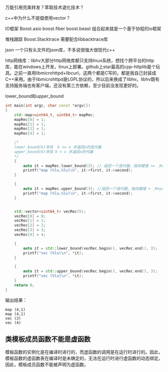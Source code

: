 万能引用完美转发？萃取技术退化技术？

c++中为什么不提倡使用vector<bool>？

IO框架 Boost.asio boost.fiber boost.beast 组合起来就是一个基于协程的io框架

堆栈跟踪 Boost.Stacktrace 需要配合libbacktrace库

json 一个只有头文件的json库，不多说很强大很现代c++

http网络库：libhv大部分http网络库都只支持linux系统，想找个跨平台的http库，能在windows上开发，linux上部署。github上star最高的cpp-httplib是个玩具。之前一直用libmicrohttpd+libcurl，这两个都是C写的，都是我自己封装成C++来用。由于libmicrohttpd是LGPL协议的，所以后来换成了libhv。libhv既有支持服务端也有客户端，还没有第三方依赖，至少目前没发现更好的。

lower_bound和upper_bound

```c++
int main(int argc, char const *argv[])
{
    std::map<uint64_t, uint64_t> mapRec;
    mapRec[0] = 1;
    mapRec[1] = 1;
    mapRec[2] = 1;
    mapRec[4] = 1;

    /*
    lower_bound(k)寻找  k <= x 并返回x的迭代器 
    upper_bound(k)寻找 k < x 并返回x的代器 
    */
    {
        auto it = mapRec.lower_bound(3); // 返回一个迭代器，指向键值 >= _Keyval 的第一个元素
        printf("map (%lu,%lu)\n", it->first, it->second);
    }

    {
        auto it = mapRec.upper_bound(3); //返回一个迭代器，指向键值 > _Keyval 的第一个元素。
        printf("map (%lu,%lu)\n", it->first, it->second);
    }


    std::vector<uint64_t> vecRec(5);
    vecRec[0] = 0;
    vecRec[1] = 1;
    vecRec[2] = 2;
    vecRec[3] = 3;
    vecRec[4] = 4;

    {
        auto it = std::lower_bound(vecRec.begin(), vecRec.end(), 3); 
        printf("vec (%lu)\n", *it);
    }

    {
        auto it = std::upper_bound(vecRec.begin(), vecRec.end(), 3);
        printf("vec (%lu)\n", *it);
    }
    return 0;
}
```

输出结果：

```shell
map (4,1)
map (4,1)
vec (3)
vec (4)
```

## 类模板成员函数不能是虚函数

模板函数的实例化是在编译时进行的，而虚函数的调用是在运行时进行的。因此，模板函数的虚函数表在编译时是未确定的，无法在运行时进行虚函数的动态绑定。因此，模板成员函数不能被声明为虚函数。